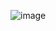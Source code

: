  ![image](https://github.com/BigBigOcean/FengHeCards/blob/master/%E6%B5%B7%E6%8A%A5%E5%9B%BE%E7%89%87/%E5%B0%B1%E8%BF%99%E4%B8%80%E5%88%BB%EF%BC%8C%E6%88%91%E6%80%80%E7%96%91%E8%87%AA%E5%B7%B1%E9%95%BF%E4%BA%86%E4%B8%AA%E5%81%87%E8%84%91%E5%AD%90.jpg)
